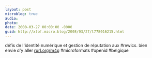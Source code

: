 ```yaml
---
layout: post
microblog: true
audio: 
photo: 
date: 2008-03-27 00:00:00 -0000
guid: http://xtof.micro.blog/2008/03/27/t778016215.html
---
```

défis de l'identité numérique et gestion de réputation aux #rewics. bien envie d'y aller [rurl.org/m4g](http://rurl.org/m4g) #microformats #openid #belgique
